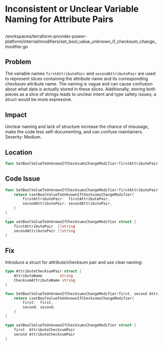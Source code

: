# Inconsistent or Unclear Variable Naming for Attribute Pairs

##

/workspaces/terraform-provider-power-platform/internal/modifiers/set_bool_value_unknown_if_checksum_change_modifier.go

## Problem

The variable names `firstAttributePair` and `secondAttributePair` are used to represent slices containing the attribute name and its corresponding checksum attribute name. The naming is vague and can cause confusion about what data is actually stored in these slices. Additionally, storing both pieces as a slice of strings leads to unclear intent and type safety issues; a struct would be more expressive.

## Impact

Unclear naming and lack of structure increase the chance of misusage, make the code less self-documenting, and can confuse maintainers. Severity: Medium.

## Location

```go
func SetBoolValueToUnknownIfChecksumsChangeModifier(firstAttributePair, secondAttributePair []string) planmodifier.Bool {
```

## Code Issue

```go
func SetBoolValueToUnknownIfChecksumsChangeModifier(firstAttributePair, secondAttributePair []string) planmodifier.Bool {
	return &setBoolValueToUnknownIfChecksumsChangeModifier{
		firstAttributePair:  firstAttributePair,
		secondAttributePair: secondAttributePair,
	}
}
...
type setBoolValueToUnknownIfChecksumsChangeModifier struct {
	firstAttributePair  []string
	secondAttributePair []string
}
```

## Fix

Introduce a struct for attribute/checksum pair and use clear naming:

```go
type AttributeChecksumPair struct {
    AttributeName        string
    ChecksumAttributeName string
}

func SetBoolValueToUnknownIfChecksumsChangeModifier(first, second AttributeChecksumPair) planmodifier.Bool {
    return &setBoolValueToUnknownIfChecksumsChangeModifier{
        first:  first,
        second: second,
    }
}

type setBoolValueToUnknownIfChecksumsChangeModifier struct {
    first  AttributeChecksumPair
    second AttributeChecksumPair
}
```
